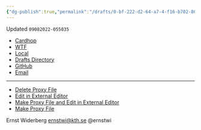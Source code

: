 ```yaml
---
{"dg-publish":true,"permalink":"/drafts/0-bf-222-d2-64-a7-4-f16-b702-868-a72-d31202-2/","dgHomeLink":true,"dgPassFrontmatter":false}
---
```


Updated `09082022-055035`

- [Cardhop](x-cardhop://show?id=contact:C3E0020D-2C41-4FB2-B108-2031094C8021&contact=Ernst%20Widerberg)
- [WTF](https://davidblue.wtf/drafts/0BF222D2-64A7-4F16-B702-868A72D31202.html)
- [Local](shareddocuments:///private/var/mobile/Library/Mobile%20Documents/com~apple~CloudDocs/Written/0BF222D2-64A7-4F16-B702-868A72D31202.md)
- [Drafts Directory](https://directory.getdrafts.com/search?utf8=✓&q=ernstwi)
- [GitHub](https://github.com/ernstwi)
- [Email](mailto:ernstwi@kth.se)

---

- [Delete Proxy File](https://directory.getdrafts.com/a/2Cr)
- [Edit in External Editor](https://directory.getdrafts.com/a/2Cp)
- [Make Proxy File and Edit in External Editor](https://directory.getdrafts.com/a/2Cs)
- [Make Proxy File](https://directory.getdrafts.com/a/2Cq)

Ernst Widerberg
ernstwi@kth.se
@ernstwi